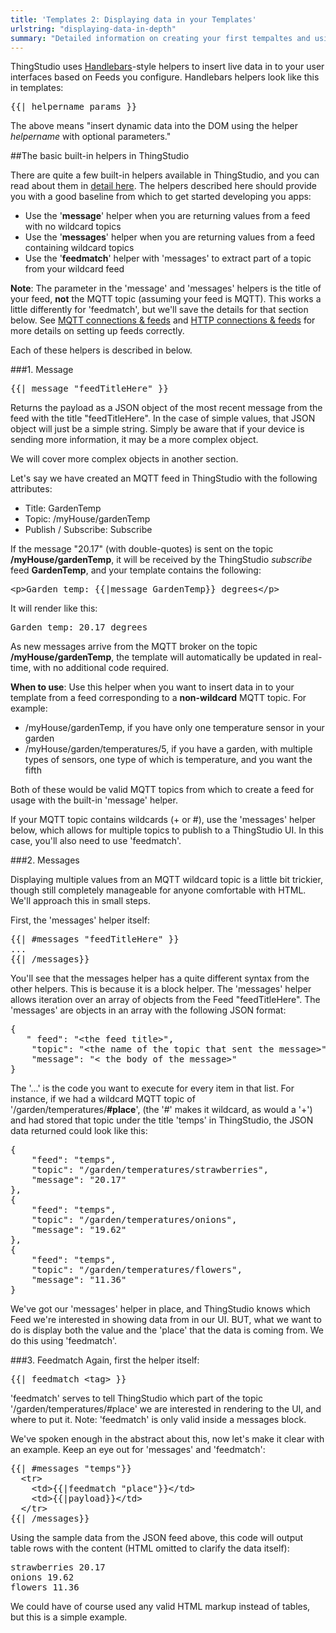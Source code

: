 ```yaml
---
title: 'Templates 2: Displaying data in your Templates'
urlstring: "displaying-data-in-depth"
summary: "Detailed information on creating your first tempaltes and using built-in helpers"
---
```


ThingStudio uses [Handlebars](http://handlebarsjs.com/)-style helpers to insert live data in to your user interfaces based on Feeds you configure. Handlebars helpers look like this in templates:
<pre>
{{| helpername params }}
</pre>

The above means "insert dynamic data into the DOM using the helper _helpername_ with optional parameters."

##The basic built-in helpers in ThingStudio

There are quite a few built-in helpers available in ThingStudio, and you can read about them in [detail here](/docs/template-helpers-reference). The helpers described here should provide you with a good baseline from which to get started developing you apps:

* Use the '**message**' helper when you are returning values from a feed with no wildcard topics
* Use the '**messages**' helper when you are returning values from a feed containing wildcard topics
* Use the '**feedmatch**' helper with 'messages' to extract part of a topic from your wildcard feed

**Note**: The parameter in the 'message' and 'messages' helpers is the title of your feed, __not__ the MQTT topic (assuming your feed is MQTT). This works a little differently for 'feedmatch', but we'll save the details for that section below. See [MQTT connections & feeds](/docs/mqtt-connections-and-feeds) and [HTTP connections & feeds](/docs/http-connections-and-feeds) for more details on setting up feeds correctly.

Each of these helpers is described in below.

###1. Message
<pre>
{{| message "feedTitleHere" }}
</pre>

Returns the payload as a JSON object of the most recent message from the feed with the title "feedTitleHere". In the case of simple values, that JSON object will just be a simple string. Simply be aware that if your device is sending more information, it may be a more complex object.

We will cover more complex objects in another section.

Let's say we have created an MQTT feed in ThingStudio with the following attributes:

* Title: GardenTemp
* Topic: /myHouse/gardenTemp
* Publish / Subscribe: Subscribe

If the message "20.17" (with double-quotes) is sent on the topic __/myHouse/gardenTemp__, it will be received by the ThingStudio _subscribe_ feed __GardenTemp__, and your template contains the following:

<pre>
&lt;p&gt;Garden temp: {{|message GardenTemp}} degrees&lt;/p&gt;
</pre>

It will render like this:

<pre>
Garden temp: 20.17 degrees
</pre>

As new messages arrive from the MQTT broker on the topic __/myHouse/gardenTemp__, the template will automatically be updated in real-time, with no additional code required.

**When to use**: Use this helper when you want to insert data in to your template from a feed corresponding to a **non-wildcard** MQTT topic. For example:

* /myHouse/gardenTemp, if you have only one temperature sensor in your garden
* /myHouse/garden/temperatures/5, if you have a garden, with multiple types of sensors, one type of which is temperature, and you want the fifth

Both of these would be valid MQTT topics from which to create a feed for usage with the built-in 'message' helper.

If your MQTT topic contains wildcards (+ or #), use the 'messages' helper below, which allows for multiple topics to publish to a ThingStudio UI. In this case, you'll also need to use 'feedmatch'.

###2. Messages

Displaying multiple values from an MQTT wildcard topic is a little bit trickier, though still completely manageable for anyone comfortable with HTML. We'll approach this in small steps.

First, the 'messages' helper itself:

<pre>
{{| #messages "feedTitleHere" }}
...
{{| /messages}}
</pre>

You'll see that the messages helper has a quite different syntax from the other helpers. This is because it is a block
helper. The 'messages' helper allows iteration over an array of objects from the Feed "feedTitleHere". The 'messages' are objects in an array with the following JSON format:
<pre>
{
   &quot; feed&quot;: &quot;&lt;the feed title&gt;&quot;,
    &quot;topic&quot;: &quot;&lt;the name of the topic that sent the message&gt;&quot;,
    &quot;message&quot;: &quot;&lt; the body of the message&gt;&quot;
}
</pre>

The '...' is the code you want to execute for every item in that list.
For instance, if we had a wildcard MQTT topic of '/garden/temperatures/**#place**', (the '#' makes it wildcard, as would a '+') and had stored that topic under the title 'temps' in ThingStudio, the JSON data returned could look like this:

<pre>
{
    "feed": "temps",
    "topic": "/garden/temperatures/strawberries",
    "message": "20.17"
},
{
    "feed": "temps",
    "topic": "/garden/temperatures/onions",
    "message": "19.62"
},
{
    "feed": "temps",
    "topic": "/garden/temperatures/flowers",
    "message": "11.36"
}
</pre>

We've got our 'messages' helper in place, and ThingStudio knows which Feed we're interested in showing data from in our UI. BUT, what we want to do is display both the value and the 'place' that the data is coming from. We do this using 'feedmatch'.

###3. Feedmatch
Again, first the helper itself:

<pre>
{{| feedmatch &lt;tag&gt; }}
</pre>

'feedmatch' serves to tell ThingStudio which part of the topic '/garden/temperatures/#place' we are interested in rendering to the UI, and where to put it. Note: 'feedmatch' is only valid inside a messages block.

We've spoken enough in the abstract about this, now let's make it clear with an example. Keep an eye out for 'messages' and 'feedmatch':

<pre>
{{| #messages "temps"}}
  &lt;tr&gt;
    &lt;td&gt;{{|feedmatch &quot;place&quot;}}&lt;/td&gt;
    &lt;td&gt;{{|payload}}&lt;/td&gt;
  &lt;/tr&gt;
{{| /messages}}
</pre>

Using the sample data from the JSON feed above, this code will output table rows with the content (HTML omitted to clarify the data itself):

<pre>
strawberries 20.17
onions 19.62
flowers 11.36
</pre>

We could have of course used any valid HTML markup instead of tables, but this is a simple example.

